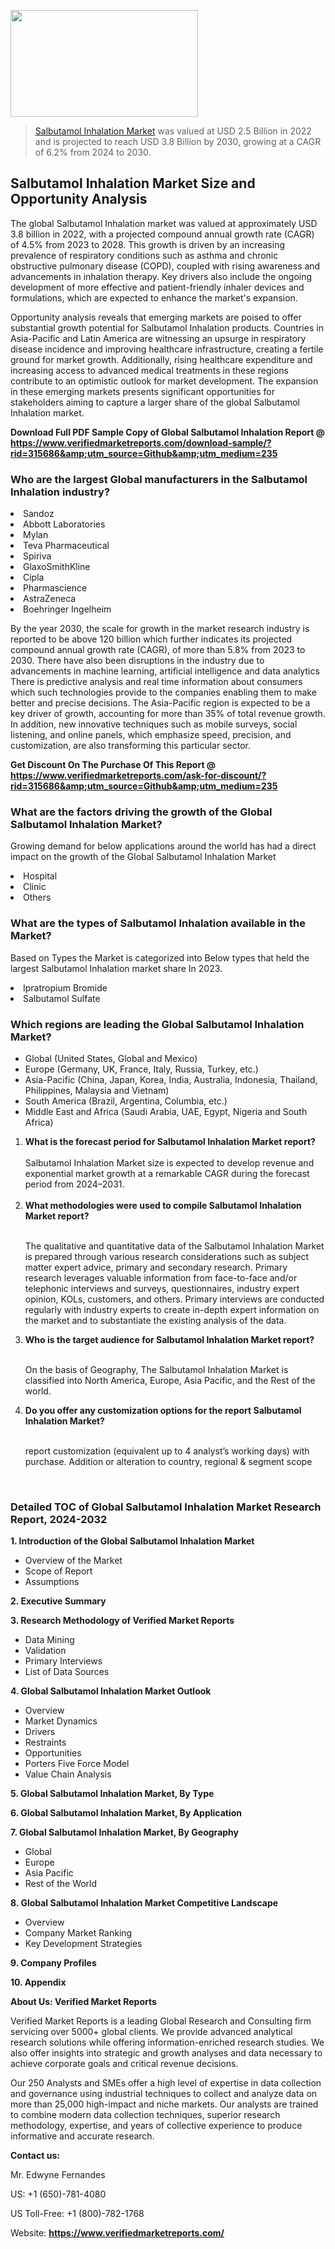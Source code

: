 <img src="https://ffe5etoiles.com/wp-content/uploads/2024/12/MST1-300x171.png" alt="" width="300" height="171" class="alignnone size-medium wp-image-20088" /><blockquote><p><p><a href="https://www.verifiedmarketreports.com/download-sample/?rid=315686&utm_source=Github&utm_medium=235" target="_blank">Salbutamol Inhalation Market</a> was valued at USD 2.5 Billion in 2022 and is projected to reach USD 3.8 Billion by 2030, growing at a CAGR of 6.2% from 2024 to 2030.</p></blockquote><p><h2>Salbutamol Inhalation Market Size and Opportunity Analysis</h2><p>The global Salbutamol Inhalation market was valued at approximately USD 3.8 billion in 2022, with a projected compound annual growth rate (CAGR) of 4.5% from 2023 to 2028. This growth is driven by an increasing prevalence of respiratory conditions such as asthma and chronic obstructive pulmonary disease (COPD), coupled with rising awareness and advancements in inhalation therapy. Key drivers also include the ongoing development of more effective and patient-friendly inhaler devices and formulations, which are expected to enhance the market's expansion.</p><p>Opportunity analysis reveals that emerging markets are poised to offer substantial growth potential for Salbutamol Inhalation products. Countries in Asia-Pacific and Latin America are witnessing an upsurge in respiratory disease incidence and improving healthcare infrastructure, creating a fertile ground for market growth. Additionally, rising healthcare expenditure and increasing access to advanced medical treatments in these regions contribute to an optimistic outlook for market development. The expansion in these emerging markets presents significant opportunities for stakeholders aiming to capture a larger share of the global Salbutamol Inhalation market.</p></p><p class=""><strong>Download Full PDF Sample Copy of Global Salbutamol Inhalation Report @ <a href="https://www.verifiedmarketreports.com/download-sample/?rid=315686&amp;utm_source=Github&amp;utm_medium=235" target="_blank">https://www.verifiedmarketreports.com/download-sample/?rid=315686&amp;utm_source=Github&amp;utm_medium=235</a></strong></p><h3 id="" class="">Who are the largest Global manufacturers in the Salbutamol Inhalation industry?</h3><p><li>Sandoz</li><li> Abbott Laboratories</li><li> Mylan</li><li> Teva Pharmaceutical</li><li> Spiriva</li><li> GlaxoSmithKline</li><li> Cipla</li><li> Pharmascience</li><li> AstraZeneca</li><li> Boehringer Ingelheim</li></p><div class=""><div class="" dir="" data-message-author-role="" data-message-id="" data-message-model-slug=""><div class=""><div class=""><div class=""><div class="" dir="" data-message-author-role="" data-message-id="" data-message-model-slug=""><div class=""><div class=""><p>By the year 2030, the scale for growth in the market research industry is reported to be above 120 billion which further indicates its projected compound annual growth rate (CAGR), of more than 5.8% from 2023 to 2030. There have also been disruptions in the industry due to advancements in machine learning, artificial intelligence and data analytics There is predictive analysis and real time information about consumers which such technologies provide to the companies enabling them to make better and precise decisions. The Asia-Pacific region is expected to be a key driver of growth, accounting for more than 35% of total revenue growth. In addition, new innovative techniques such as mobile surveys, social listening, and online panels, which emphasize speed, precision, and customization, are also transforming this particular sector.</p><p><strong>Get Discount On The Purchase Of This Report @&nbsp; <a href="https://www.verifiedmarketreports.com/ask-for-discount/?rid=315686&amp;utm_source=Github&amp;utm_medium=235" target="_blank">https://www.verifiedmarketreports.com/ask-for-discount/?rid=315686&amp;utm_source=Github&amp;utm_medium=235</a></strong></p></div></div></div></div></div></div></div></div><h3 id="" class="">What are the factors driving the growth of the Global Salbutamol Inhalation Market?</h3><p id="" class="">Growing demand for below applications around the world has had a direct impact on the growth of the Global Salbutamol Inhalation Market</p><p id="" class=""><li>Hospital</li><li> Clinic</li><li> Others</li></p><h3 id="" class="">What are the types of Salbutamol Inhalation available in the Market?</h3><p id="" class="">Based on Types the Market is categorized into Below types that held the largest Salbutamol Inhalation market share In 2023.</p><p id="" class=""><li>Ipratropium Bromide</li><li> Salbutamol Sulfate</li></p><h3 id="" class="">Which regions are leading the Global Salbutamol Inhalation Market?</h3><ul><li>Global (United States, Global and Mexico)</li><li>Europe (Germany, UK, France, Italy, Russia, Turkey, etc.)</li><li>Asia-Pacific (China, Japan, Korea, India, Australia, Indonesia, Thailand, Philippines, Malaysia and Vietnam)</li><li>South America (Brazil, Argentina, Columbia, etc.)</li><li>Middle East and Africa (Saudi Arabia, UAE, Egypt, Nigeria and South Africa)</li></ul><p><ol><li><strong>What is the forecast period for Salbutamol Inhalation Market report?<br /></strong><br /><span data-sheets-root="1" data-sheets-value="{&quot;1&quot;:2,&quot;2&quot;:&quot;XXXX size is expected to develop revenue and exponential market growth at a remarkable CAGR during the forecast period from 2024&ndash;2030.&quot;}" data-sheets-userformat="{&quot;2&quot;:12674,&quot;4&quot;:{&quot;1&quot;:2,&quot;2&quot;:16776960},&quot;10&quot;:2,&quot;11&quot;:0,&quot;15&quot;:&quot;Arial&quot;,&quot;16&quot;:12}">Salbutamol Inhalation Market size is expected to develop revenue and exponential market growth at a remarkable CAGR during the forecast period from 2024&ndash;2031.</span><br /><br /></li><li><strong>What methodologies were used to compile Salbutamol Inhalation Market report?<br /><br /></strong><p>The qualitative and quantitative data of the&nbsp;Salbutamol Inhalation Market is prepared through various research considerations such as subject matter expert advice, primary and secondary research. Primary research leverages valuable information from face-to-face and/or telephonic interviews and surveys, questionnaires, industry expert opinion, KOLs, customers, and others. Primary interviews are conducted regularly with industry experts to create in-depth expert information on the market and to substantiate the existing analysis of the data.&nbsp;</p></li><li><strong>Who is the target audience for Salbutamol Inhalation Market report?<br /><br /></strong><p>On the basis of Geography, The&nbsp;Salbutamol Inhalation Market is classified into North America, Europe, Asia Pacific, and the Rest of the world.</p></li><li><strong>Do you offer any customization options for the report Salbutamol Inhalation Market?<br /><br /></strong><p>report customization (equivalent up to 4 analyst&rsquo;s working days) with purchase. Addition or alteration to country, regional &amp; segment scope</p><p>&nbsp;</p></li></ol></p><h3 id="" class="">Detailed TOC of Global Salbutamol Inhalation Market Research Report, 2024-2032</h3><p id="" class=""><strong>1. Introduction of the Global Salbutamol Inhalation Market</strong></p><ul><li>Overview of the Market</li><li>Scope of Report</li><li>Assumptions</li></ul><p id="" class=""><strong>2. Executive Summary</strong></p><p id="" class=""><strong>3. Research Methodology of&nbsp;Verified Market Reports</strong></p><ul><li>Data Mining</li><li>Validation</li><li>Primary Interviews</li><li>List of Data Sources</li></ul><p id="" class=""><strong>4. Global Salbutamol Inhalation Market Outlook</strong></p><ul><li>Overview</li><li>Market Dynamics</li><li>Drivers</li><li>Restraints</li><li>Opportunities</li><li>Porters Five Force Model</li><li>Value Chain Analysis</li></ul><p id="" class=""><strong>5. Global Salbutamol Inhalation Market, By&nbsp;Type</strong></p><p id="" class=""><strong>6. Global Salbutamol Inhalation Market, By Application</strong></p><p id="" class=""><strong>7. Global Salbutamol Inhalation Market, By Geography</strong></p><ul><li>Global</li><li>Europe</li><li>Asia Pacific</li><li>Rest of the World</li></ul><p id="" class=""><strong>8. Global Salbutamol Inhalation Market Competitive Landscape</strong></p><ul><li>Overview</li><li>Company Market Ranking</li><li>Key Development Strategies</li></ul><p id="" class=""><strong>9. Company Profiles</strong></p><p id="" class=""><strong>10. Appendix</strong></p><p id="" class=""><strong>About Us: Verified Market Reports</strong></p><p id="" class="">Verified Market Reports is a leading Global Research and Consulting firm servicing over 5000+ global clients. We provide advanced analytical research solutions while offering information-enriched research studies. We also offer insights into strategic and growth analyses and data necessary to achieve corporate goals and critical revenue decisions.</p><p id="" class="">Our 250 Analysts and SMEs offer a high level of expertise in data collection and governance using industrial techniques to collect and analyze data on more than 25,000 high-impact and niche markets. Our analysts are trained to combine modern data collection techniques, superior research methodology, expertise, and years of collective experience to produce informative and accurate research.</p><p id="" class=""><strong>Contact us:</strong></p><p id="" class="">Mr. Edwyne Fernandes</p><p id="" class="">US: +1 (650)-781-4080</p><p id="" class="">US Toll-Free: +1 (800)-782-1768</p><p id="" class="">Website: <a target="" data-test-app-aware-link=""><strong>https://www.verifiedmarketreports.com/</strong></a></p>
